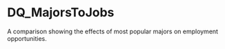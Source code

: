 # DQ_MajorsToJobs

A comparison showing the effects of most popular majors on employment opportunities.
